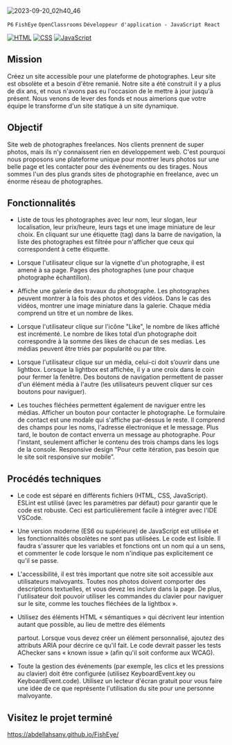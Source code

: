 ![2023-09-20_02h40_46](https://github.com/abdellahsany/FishEye/assets/106497263/8f13bdff-bafd-4fcf-9f03-b291cdf7a213)

`P6` `FishEye` `OpenClassrooms` `Développeur d'application - JavaScript React`

[![HTML](https://img.shields.io/badge/HTML-HyperText%20Markup%20Language-orange)](https://developer.mozilla.org/fr/docs/Learn/HTML)
[![CSS](https://img.shields.io/badge/CSS-Cascading%20Style%20Sheets-blue)](https://developer.mozilla.org/fr/docs/Web/CSS)
[![JavaScript](https://img.shields.io/badge/JS-JavaScript-yellow)](https://www.javascript.com/)

## Mission

Créez un site accessible pour une plateforme de photographes. Leur site est obsolète et a besoin d'être remanié. Notre site a été construit il y a plus de dix ans, et nous n'avons pas eu l'occasion de le mettre à jour jusqu'à présent. Nous venons de lever des fonds et nous aimerions que votre équipe le transforme d'un site statique à un site dynamique. 

## Objectif 

Site web de photographes freelances. Nos clients prennent de super photos, mais ils n’y connaissent rien en développement web. C'est pourquoi nous proposons une plateforme unique pour montrer leurs photos sur une belle page et les contacter pour des événements ou des tirages. Nous sommes l'un des plus grands sites de photographie en freelance, avec un énorme réseau de photographes.

## Fonctionnalités

- Liste de tous les photographes avec leur nom, leur slogan, leur
localisation, leur prix/heure, leurs tags et une image miniature de leur
choix. En cliquant sur une étiquette (tag) dans la barre de navigation, la liste
des photographes est filtrée pour n'afficher que ceux qui
correspondent à cette étiquette.

- Lorsque l'utilisateur clique sur la vignette d'un photographe, il est
amené à sa page. Pages des photographes (une pour chaque photographe échantillon).
  
- Affiche une galerie des travaux du photographe. Les photographes peuvent montrer à la fois des photos et des vidéos. Dans le cas des vidéos, montrer une image miniature dans la galerie. Chaque média comprend un titre et un nombre de likes.
  
- Lorsque l'utilisateur clique sur l'icône "Like", le nombre de likes
affiché est incrémenté. Le nombre de likes total d’un photographe doit correspondre à la
somme des likes de chacun de ses medias. Les médias peuvent être triés par popularité ou par titre.
  
- Lorsque l'utilisateur clique sur un média, celui-ci doit s’ouvrir dans une
lightbox. Lorsque la lightbox est affichée, il y a une croix dans le coin pour
fermer la fenêtre. Des boutons de navigation permettent de passer d'un élément
média à l'autre (les utilisateurs peuvent cliquer sur ces boutons
pour naviguer).

- Les touches fléchées permettent également de naviguer entre
les médias. Afficher un bouton pour contacter le photographe. Le formulaire de contact est une modale qui s'affiche par-dessus
le reste. Il comprend des champs pour les noms, l'adresse électronique et
le message. Plus tard, le bouton de contact enverra un message au
photographe. Pour l'instant, seulement afficher le contenu des
trois champs dans les logs de la console. Responsive design “Pour cette itération, pas besoin que le site soit responsive sur mobile”.

## Procédés techniques

- Le code est séparé en différents fichiers (HTML, CSS, JavaScript). ESLint est utilisé (avec les paramètres par défaut) pour garantir que le code est robuste. Ceci est particulièrement facile à intégrer avec l'IDE VSCode.

- Une version moderne (ES6 ou supérieure) de JavaScript est utilisée et les fonctionnalités obsolètes ne sont pas utilisées. Le code est lisible. Il faudra s'assurer que les variables et fonctions ont un nom qui a un sens, et commenter le code lorsque le nom n'indique pas explicitement ce qu'il se passe.

- L'accessibilité, il est très important que notre site soit accessible aux utilisateurs malvoyants. Toutes nos photos doivent comporter des descriptions textuelles, et vous devez les inclure dans la page. De plus, l'utilisateur doit pouvoir utiliser les commandes du clavier pour naviguer sur le site, comme les touches fléchées de la lightbox ».

- Utilisez des éléments HTML « sémantiques » qui décrivent leur intention autant que possible, au lieu de mettre des éléments <div> partout. Lorsque vous devez créer un élément personnalisé, ajoutez des attributs ARIA pour décrire ce qu'il fait. Le code devrait passer les tests AChecker sans « known issue » (afin qu'il soit conforme aux WCAG).

- Toute la gestion des événements (par exemple, les clics et les pressions au clavier) doit être configurée (utilisez KeyboardEvent.key ou KeyboardEvent.code). Utilisez un lecteur d'écran gratuit pour vous faire une idée de ce que représente l'utilisation du site pour une personne malvoyante.

## Visitez le projet terminé

https://abdellahsany.github.io/FishEye/
